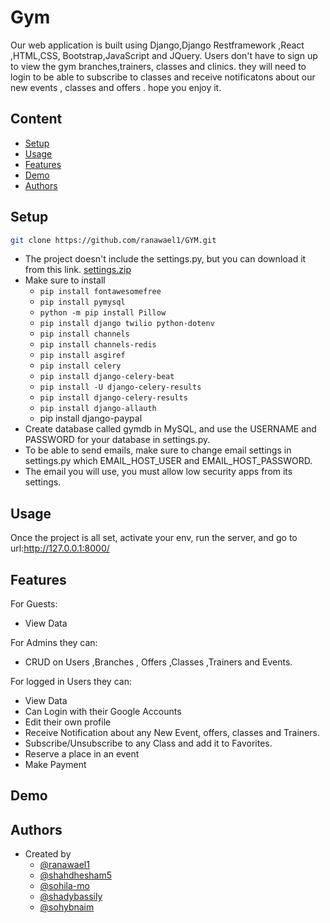 # Gym 
Our web application  is built using Django,Django Restframework ,React ,HTML,CSS, Bootstrap,JavaScript and JQuery.
Users don't have to sign up to view the gym branches,trainers, classes and clinics. 
they will need to login to be able to subscribe to classes and receive notificatons about our new events
, classes and offers . hope you enjoy it.

## Content
* [Setup](#setup)
* [Usage](#usage)
* [Features](#features)
* [Demo](#demo)
* [Authors](#authors)



## Setup

```bash
git clone https://github.com/ranawael1/GYM.git
```
- The project doesn't include the settings.py, but you can download it from this link.
[settings.zip]()
- Make sure to install
    -   `pip install fontawesomefree`
    -   `pip install pymysql`
    -    `python -m pip install Pillow`
    -    `pip install django twilio python-dotenv`
    -    `pip install channels`
    -    `pip install channels-redis`
    -    `pip install asgiref`
    -    `pip install celery`
    -    `pip install django-celery-beat`
    -    `pip install -U django-celery-results`
    -    `pip install django-celery-results`
    -    `pip install django-allauth`
    -    pip install django-paypal
- Create database called gymdb in MySQL, and use the USERNAME and PASSWORD for your database in settings.py.
- To be able to send emails, make sure to change email settings in settings.py which EMAIL_HOST_USER and EMAIL_HOST_PASSWORD.
- The email you will use, you must allow low security apps from its settings.


## Usage
Once the project is all set, activate your env, run the server, and go to url:http://127.0.0.1:8000/

## Features

For Guests:

-  View Data

For Admins they can:
-  CRUD on Users ,Branches , Offers ,Classes ,Trainers and Events.

For logged in Users they can:

- View Data
- Can Login with their Google Accounts 
- Edit their own profile 
- Receive Notification about any New Event, offers, classes and Trainers.
- Subscribe/Unsubscribe to any Class and add it to Favorites.
- Reserve a place in an event
- Make Payment



## Demo



## Authors

- Created by 
    - [@ranawael1](https://github.com/ranawael1)
    - [@shahdhesham5](https://github.com/shahdhesham5 ) 
    - [@sohila-mo](https://github.com/sohila-mo) 
    - [@shadybassily](https://github.com/shadybassily)
    - [@sohybnaim](https://github.com/sohybnaim)



